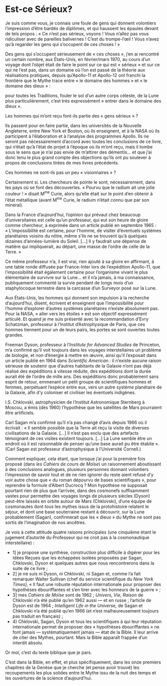 # Est-ce Sérieux?

Je suis comme vous, je connais une foule de gens qui donnent volontiers l’impression d’être bardés de diplômes, et qui haussent les épaules devant de tels propos : « Ce n’est pas sérieux, voyons ! Vous n’allez pas vous ridiculiser avec de pareilles balivernes ! C’est du trompe-l’œil ! Vous n’avez qu’à regarder les gens qui s’occupent de ces choses ! »

Des gens qui s’occupent sérieusement de « ces choses », j’en ai rencontré un certain nombre, aux États-Unis, en février/mars 1970, au cours d’un voyage dont l’objet était de faire le point sur ce qui est « sérieux » et sur ce qui ne l’est pas, dans un domaine où l’on est passé de la théorie aux réalisations pratiques, depuis qu’Apollo-11 et Apollo-12 ont franchi la frontière que le Mythe trace entre « le domaine des hommes » et « le domaine des dieux » :

pour toutes les Traditions, fouler le sol d’un autre corps céleste, de la Lune plus particulièrement, c’est très expressément « entrer dans le domaine des dieux ».

<span id="e9782221228517_c01-st1.xhtml#page-24"></span>

Les hommes qui m’ont reçu font-ils partie des « gens sérieux » ?

Ils passent pour en faire partie, dans les universités de la Nouvelle Angleterre, entre New York et Boston, où ils enseignent, et à la NASA où ils participent à l’élaboration et à l’analyse des programmes Apollo. Ils ne seront pas nécessairement d’accord avec toutes les conclusions de ce livre, qui n’était qu’à l’état de projet à l’époque où ils m’ont reçu, mais il tombe sous le sens que je n’ai pas envie de m’attirer des démentis... et que j’ai donc tenu le plus grand compte des objections qu’ils ont pu soulever à propos de conclusions tirées de mes livres précédents.

Ces hommes ne sont-ils pas un peu « visionnaires » ?

Certainement si. Les chercheurs de pointe le sont, nécessairement, dans les pays où se font des découvertes. « Pourvu que le radium ait une jolie couleur ! » disait M<sup>me</sup> Curie, alors qu’elle était sur le point d’en obtenir à l’état métallique (avant M<sup>me</sup> Curie, le radium n’était connu que par son minerai).

Dans la France d’aujourd’hui, l’opinion qui prévaut chez beaucoup d’universitaires est celle qu’un professeur, qui eut son heure de gloire comme chercheur, a exprimée dans un article publié en septembre 1965 : « L’impossibilité est certaine, pour l’homme, de visiter d’éventuels systèmes planétaires voisins du nôtre, même s’ils ne se trouvent qu’à quelques dizaines d’années-lumière du Soleil. \[...\] Il y faudrait une dépense de matière qui impliquerait, au départ, une masse de l’ordre de celle de la Terre. »

Ce même professeur n’a, il est vrai, rien ajouté à sa gloire en affirmant, à une table ronde diffusée par France-Inter lors de l’expédition Apollo-11, que l’impossibilité était également certaine pour l’organisme vivant le plus élémentaire de survivre sur la Lune... et il n’a jamais, à ma connaissance, publiquement commenté la survie pendant de longs mois d’un staphylocoque <span id="e9782221228517_c01-st1.xhtml#page-25"></span>terrestre dans la carcasse d’un Surveyor posé sur la Lune.

Aux États-Unis, les hommes qui donnent son impulsion à la recherche d’aujourd’hui, disent, écrivent et enseignent que l’impossibilité pour l’homme d’explorer d’autres systèmes planétaires n’existe absolument pas. Pour la NASA, « aller vers les étoiles » est son objectif expressément articulé. Et quand je me suis présenté avec la recommandation d’Evry Schatzman, professeur à l’Institut d’Astrophysique de Paris, que ces hommes tiennent pour un de leurs pairs, les portes se sont ouvertes toutes grandes.

Freeman Dyson, professeur à l’*Institute for Advanced Studies* de Princeton, m’a confirmé qu’il voit toujours dans les voyages interstellaires un problème de biologie, et non d’énergie à mettre en œuvre, ainsi qu’il l’exposait dans un article publié en 1964 dans *Scientific American :* il n’existe aucune raison sérieuse de soutenir que d’autres habitants de la Galaxie n’ont pas déjà réalisé des expéditions à vitesse réduite, des expéditions dont la durée aurait été de l’ordre de mille ans. Des expéditions donc probablement sans esprit de retour, emmenant un petit groupe de scientifiques hommes et femmes, perpétuant l’espèce entre eux, vers un autre système planétaire de la Galaxie, afin d’y coloniser et civiliser les éventuels indigènes.

I.S. Chklovski, astrophysicien de l’Institut Astronomique Sternberg à Moscou, a émis (dès 1960) l’hypothèse que les satellites de Mars pourraient être artificiels.

Carl Sagan m’a confirmé qu’il n’a pas changé d’avis depuis 1966 où il écrivait : « Il semble possible que la Terre ait reçu la visite de diverses civilisations de la Galaxie. \[...\] Il n’est pas exclu que des artefacts témoignant de ces visites existent toujours. \[...\] La Lune semble être un endroit où il est raisonnable de penser qu’une base aurait pu être établie ». (Carl Sagan est professeur d’astrophysique à l’Université Cornell.)

Comment expliquer, cela étant, que lorsque j’ai pour <span id="e9782221228517_c01-st1.xhtml#page-26"></span>la première fois proposé (dans *les Cahiers de cours de Moïse*) un raisonnement aboutissant à des conclusions analogues, plusieurs personnes donnant volontiers l’impression de savoir tout et de ne rien ignorer du reste aient refusé d’y voir autre chose que « du roman dépourvu de bases scientifiques », pour reprendre la formule d’Albert Ducrocq ? Mon hypothèse ne supposait pourtant rien de plus que l’arrivée, dans des cosmonefs suffisamment vastes pour permettre des voyages longs de plusieurs siècles (Dyson) peut-être laissés en orbite autour de Mars (Chklovski), d’une équipe de cosmonautes dont *tous* les mythes issus de la protohistoire relatent le séjour, et dont une base souterraine restant à découvrir, sur la Lune probablement (Sagan), confirmerait que les « dieux » du Mythe ne sont pas sortis de l’imagination de nos ancêtres.

Je vois à cette attitude quatre raisons principales (une cinquième étant le jugement d’autorité du Professeur qui ne croit pas à la cosmonautique interstellaire) :

-   1\] je propose une synthèse, construction plus difficile à digérer pour les Idées Reçues que les échappées isolées proposées par Sagan, Chklovski, Dyson et quelques autres que nous rencontrerons dans la suite de ce livre ;
-   2\] je ne suis ni Dyson, ni Chklovski, ni Sagan et, comme l’a fait remarquer Walter Sullivan (chef du service scientifique du *New York Times),* « Il faut une robuste réputation internationale pour proposer des hypothèses ébouriffantes et s’en tirer avec les honneurs de la guerre » ;
-   3\] mes *Cahiers de Moïse* sont de 1962 ; *Univers, Vie, Raison* de Chklovski n’a été publié qu’en 1962 aussi — et en russe ; l’article de Dyson est de 1964 ; *Intelligent Life in the Universe,* de Sagan et Chklovski n’a été publié qu’en 1966 (et n’est malheureusement toujours pas traduit en français) ;
-   <span id="e9782221228517_c01-st1.xhtml#page-27"></span>4) Chklovski, Sagan, Dyson et tous les scientifiques à qui leur réputation internationale permet de proposer des « hypothèses ébouriffantes » ne font jamais — systématiquement jamais — état de la Bible. Il leur arrive de citer des Mythes, pourtant. Mais la Bible apparaît frappée d’un interdit absolu.

Or moi, c’est du texte biblique que je pars.

C’est dans la Bible, en effet, et plus spécifiquement, dans les onze premiers chapitres de la Genèse que je cherche (et pense avoir trouvé) les recoupements les plus solides entre le Mythe issu de la nuit des temps et les ouvertures de la science d’aujourd’hui.

<span id="e9782221228517_c01-st1.xhtml#title7"></span>
